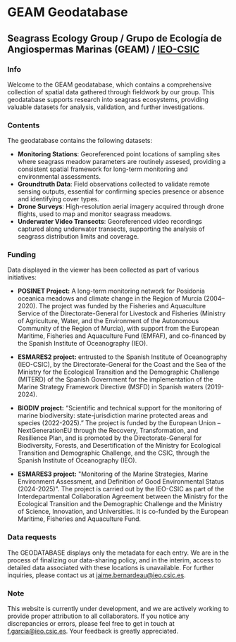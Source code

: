 # GEAM Geodatabase  
## Seagrass Ecology Group / Grupo de Ecología de Angiospermas Marinas (GEAM) / [IEO-CSIC](https://www.ieo.es/es/)

### Info
Welcome to the GEAM geodatabase, which contains a comprehensive collection of spatial data gathered through fieldwork by our group. This geodatabase supports research into seagrass ecosystems, providing valuable datasets for analysis, validation, and further investigations.

### Contents
The geodatabase contains the following datasets:

- **Monitoring Stations**: Georeferenced point locations of sampling sites where seagrass meadow parameters are routinely assesed, providing a consistent spatial framework for long-term monitoring and environmental assessments.
- **Groundtruth Data**: Field observations collected to validate remote sensing outputs, essential for confirming species presence or absence and identifying cover types.
- **Drone Surveys**: High-resolution aerial imagery acquired through drone flights, used to map and monitor seagrass meadows.
- **Underwater Video Transects**: Georeferenced video recordings captured along underwater transects, supporting the analysis of seagrass distribution limits and coverage.


### Funding
Data displayed in the viewer has been collected as part of various initiatives:

- **POSINET Project:** A long-term monitoring network for Posidonia oceanica meadows and climate change in the Region of Murcia (2004–2020). The project was funded by the Fisheries and Aquaculture Service of the Directorate-General for Livestock and Fisheries (Ministry of Agriculture, Water, and the Environment of the Autonomous Community of the Region of Murcia), with support from the European Maritime, Fisheries and Aquaculture Fund (EMFAF), and co-financed by the Spanish Institute of Oceanography (IEO).

- **ESMARES2 project:** entrusted to the Spanish Institute of Oceanography (IEO-CSIC), by the Directorate-General for the Coast and the Sea of the Ministry for the Ecological Transition and the Demographic Challenge (MITERD) of the Spanish Government for the implementation of the Marine Strategy Framework Directive (MSFD) in Spanish waters (2019-2024).

- **BIODIV project:** “Scientific and technical support for the monitoring of marine biodiversity: state-jurisdiction marine protected areas and species (2022-2025).” The project is funded by the European Union – NextGenerationEU through the Recovery, Transformation, and Resilience Plan, and is promoted by the Directorate-General for Biodiversity, Forests, and Desertification of the Ministry for Ecological Transition and Demographic Challenge, and the CSIC, through the Spanish Institute of Oceanography (IEO).

- **ESMARES3 project:** "Monitoring of the Marine Strategies, Marine Environment Assessment, and Definition of Good Environmental Status (2024-2025)". The project is carried out by the IEO-CSIC as part of the Interdepartmental Collaboration Agreement between the Ministry for the Ecological Transition and the Demographic Challenge and the Ministry of Science, Innovation, and Universities. It is co-funded by the European Maritime, Fisheries and Aquaculture Fund.


### Data requests
The GEODATABASE displays only the metadata for each entry.  We are in the process of finalizing our data-sharing policy, and in the interim, access to detailed data associated with these locations is unavailable. For further inquiries, please contact us at jaime.bernardeau@ieo.csic.es.

### Note
This website is currently under development, and we are actively working to provide proper attribution to all collaborators. If you notice any discrepancies or errors, please feel free to get in touch at f.garcia@ieo.csic.es. Your feedback is greatly appreciated.

  
